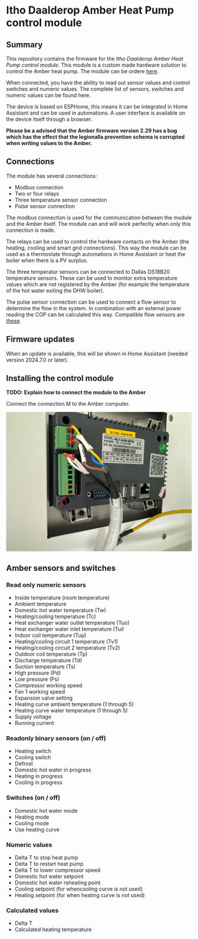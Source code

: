 # Itho Daalderop Amber Heat Pump control module

## Summary

This repository contains the firmware for the *Itho Daalderop Amber Heat Pump control module*. This module is a custom made hardware solution to control the Amber heat pump. The module can be ordere [here](https://forms.gle/3R2AAtGyy7Cqq65Q9).

When connected, you have the ability to read out sensor values and control switches and numeric values. The complete list of sensors, switches and numeric values can be found here.

The device is based on ESPHome, this means it can be integrated in Home Assistant and can be used in automations. A user interface is available on the device itself through a browser.

**Please be a advised that the Amber firmware version 2.29 has a bug which has the effect that the legionalla prevention schema is corrupted when writing values to the Amber.**

## Connections

The module has several connections:

* Modbus connection
* Two or four relays
* Three temperature sensor connection
* Pulse sensor connection

The modbus connection is used for the communication between the module and the Amber itself. The module can and will work perfectly when only this connection is made.

The relays can be used to control the hardware contacts on the Amber (the heating, cooling and smart grid connections). This way the module can be used as a thermostate through automations in Home Assistant or heat the boiler when there is a PV surplus.

The three temperatur sensors can be connected to Dallas DS18B20 temperature sensors. These can be used to monitor extra temperature values which are not registered by the Amber (for example the temperature of the hot water exiting the DHW boiler).

The pulse sensor connection can be used to connect a flow sensor to determine the flow in the system. In combination with an external power reading the COP can be calculated this way. Compatible flow sensors are [these](https://www.tinytronics.nl/nl/sensoren/vloeistof/yf-b10-water-flow-sensor-messing-g1).

## Firmware updates

When an update is available, this will be shown in Home Assistant (needed version 2024.7.0 or later).

## Installing the control module

**TODO: Explain how to connect the module to the Amber**

Connect the connection M to the Amber computer.

![Amber connection](/images/amber_connection.jpg)

## Amber sensors and switches

### Read only numeric sensors

* Inside temperature (room temperature)
* Ambient temperature
* Domestic hot water temperature (Tw)
* Heating/cooling temperature (Tc)
* Heat exchanger water outlet temperature (Tuo)
* Heat exchanger water inlet temperature (Tui)
* Indoor coil temperature (Tup)
* Heating/cooling circuit 1 temperature (Tv1)
* Heating/cooling circuit 2 temperature (Tv2)
* Outdoor coil temperature (Tp)
* Discharge temperature (Td)
* Suction temperature (Ts)
* High pressure (Pd)
* Low pressure (Ps)
* Compressor working speed
* Fan 1 working speed
* Expansion valve setting
* Heating curve ambient temperature (1 through 5)
* Heating curve water temperature (1 through 5)
* Supply voltage
* Running current

### Readonly binary sensors (on / off)

* Heating switch
* Cooling switch
* Defrost
* Domestic hot water in progress
* Heating in progress
* Cooling in progress

### Switches (on / off)

* Domestic hot water mode
* Heating mode
* Cooling mode
* Use heating curve

### Numeric values

* Delta T to stop heat pump
* Delta T to restart heat pump
* Delta T to lower compressor speed
* Domestic hot water setpoint
* Domestic hot water reheating point
* Cooling setpoint (for whencooling curve is not used)
* Heating setpoint (for when heating curve is not used)

### Calculated values

* Delta T
* Calculated heating temperature